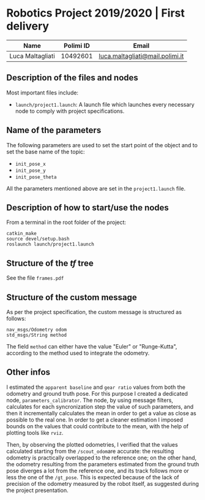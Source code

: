 # Robotics Project 2019/2020 | First delivery

| Name             | Polimi ID | Email                           |
| ---              | ----      | ---                             |
| Luca Maltagliati | 10492601  | luca.maltagliati@mail.polimi.it |

## Description of the files and nodes

Most important files include:  

* `launch/project1.launch`: A launch file which launches every necessary node to comply with project specifications.
<!-- TODO continue -->
## Name of the parameters

The following parameters are used to set the start point of the object and to set the base name of the topic:  

* `init_pose_x`
* `init_pose_y`
* `init_pose_theta`


All the parameters mentioned above are set in the `project1.launch` file.

## Description of how to start/use the nodes

From a terminal in the root folder of the project:  

    catkin_make
    source devel/setup.bash
    roslaunch launch/project1.launch
    
## Structure of the *tf* tree

See the file `frames.pdf`

## Structure of the custom message

As per the project specification, the custom message is structured as follows:

```
nav_msgs/Odometry odom
std_msgs/String method
```

The field `method` can either have the value "Euler" or "Runge-Kutta", according to the method used to integrate the odometry.

## Other infos

I estimated the `apparent baseline` and `gear ratio` values from both the odometry and ground truth pose. For this purpose I created a dedicated node, `parameters_calibrator`. The node, by using message filters, calculates for each syncronization step the value of such parameters, and then it incrementally calculates the mean in order to get a value as close as possible to the real one. In order to get a cleaner estimation I imposed bounds on the values that could contribute to the mean, with the help of plotting tools like `rviz`.

Then, by observing the plotted odometries, I verified that the values calculated starting from the `/scout_odom`are accurate: the resulting odometry is practically overlapped to the reference one; on the other hand, the odometry resulting from the parameters estimated from the ground truth pose diverges a lot from the reference one, and its track follows more or less the one of the `/gt_pose`. This is expected because of the lack of precision of the odometry measured by the robot itself, as suggested during the project presentation.


